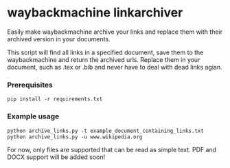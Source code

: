 # waybackmachine linkarchiver
Easily make waybackmachine archive your links and replace them with their archived version in your documents.

This script will find all links in a specified document, save them to the waybackmachine and return the archived urls. Replace them in your document, such as .tex or .bib and never have to deal with dead links agian. 


### Prerequisites

```
pip install -r requirements.txt
```

### Example usage


```
python archive_links.py -t example_document_containing_links.txt
python archive_links.py -u www.wikipedia.org
```

For now, only files are supported that can be read as simple text. PDF and DOCX support will be added soon!
